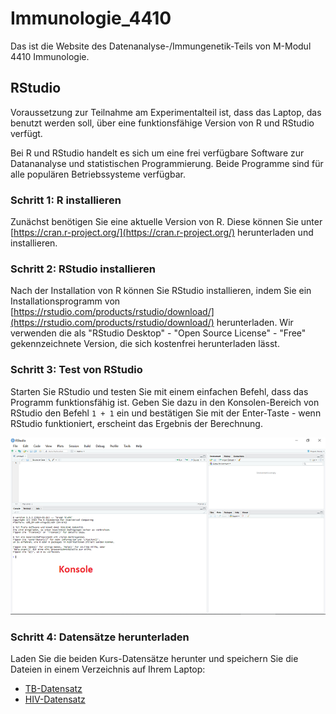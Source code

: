 # Immunologie_4410

Das ist die Website des Datenanalyse-/Immungenetik-Teils von M-Modul 4410 Immunologie.

## RStudio

Voraussetzung zur Teilnahme am Experimentalteil ist, dass das Laptop, das benutzt werden soll, über eine funktionsfähige Version von R und RStudio verfügt.

Bei R und RStudio handelt es sich um eine frei verfügbare Software zur Datananalyse und statistischen Programmierung. Beide Programme sind für alle populären Betriebssysteme verfügbar.

### Schritt 1: R installieren

Zunächst benötigen Sie eine aktuelle Version von R. Diese können Sie unter [https://cran.r-project.org/](https://cran.r-project.org/) herunterladen und installieren.

### Schritt 2: RStudio installieren

Nach der Installation von R können Sie RStudio installieren, indem Sie ein Installationsprogramm von [https://rstudio.com/products/rstudio/download/](https://rstudio.com/products/rstudio/download/) herunterladen. Wir verwenden die als "RStudio Desktop" - "Open Source License" - "Free" gekennzeichnete Version, die sich kostenfrei herunterladen lässt.

### Schritt 3: Test von RStudio

Starten Sie RStudio und testen Sie mit einem einfachen Befehl, dass das Programm funktionsfähig ist. Geben Sie dazu in den Konsolen-Bereich von RStudio den Befehl `1 + 1` ein und bestätigen Sie mit der Enter-Taste - wenn RStudio funktioniert, erscheint das Ergebnis der Berechnung.

![R Studio Screenshot](https://github.com/DiltheyLab/Immunologie_4410/blob/master/RStudio%20Screenshot.png "R Studio Screenshot")

### Schritt 4: Datensätze herunterladen

Laden Sie die beiden Kurs-Datensätze herunter und speichern Sie die Dateien in einem Verzeichnis auf Ihrem Laptop:
- [TB-Datensatz](https://raw.githubusercontent.com/DiltheyLab/Immunologie_4410/master/data_TB.txt)
- [HIV-Datensatz](https://raw.githubusercontent.com/DiltheyLab/Immunologie_4410/master/data_HIV.txt)
